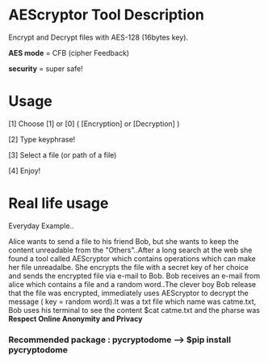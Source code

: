 # AEScryptor Tool Description
Encrypt and Decrypt files with AES-128 (16bytes key).

<b>AES mode</b> = CFB (cipher Feedback) 

<b>security</b> = super safe!


# Usage
[1] Choose [1] or [0] ( [Encryption] or [Decryption] )

[2] Type keyphrase!

[3] Select a file (or path of a file)

[4] Enjoy!


# Real life usage

Everyday Example..

Alice wants to send a file to his friend Bob, but she wants to keep the content unreadable from the "Others"..After a long search at the web she found a tool called AEScryptor which contains operations which can make her file unreadalbe. She encrypts the file with a secret key of her choice and sends the encrypted file via e-mail to Bob. Bob receives an e-mail from alice which contains a file and a random word..The clever boy Bob release that the file was encrypted, immediately  uses AEScryptor to decrypt the message ( key = random word).It was a txt file which name was catme.txt, Bob uses his terminal to see the content $cat catme.txt and the pharse was <b> Respect Online Anonymity and Privacy </b>

<h3>Recommended package : pycryptodome --> $pip install pycryptodome</h3>
